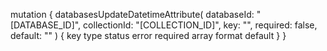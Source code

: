 mutation {
    databasesUpdateDatetimeAttribute(
        databaseId: "[DATABASE_ID]",
        collectionId: "[COLLECTION_ID]",
        key: "",
        required: false,
        default: ""
    ) {
        key
        type
        status
        error
        required
        array
        format
        default
    }
}
